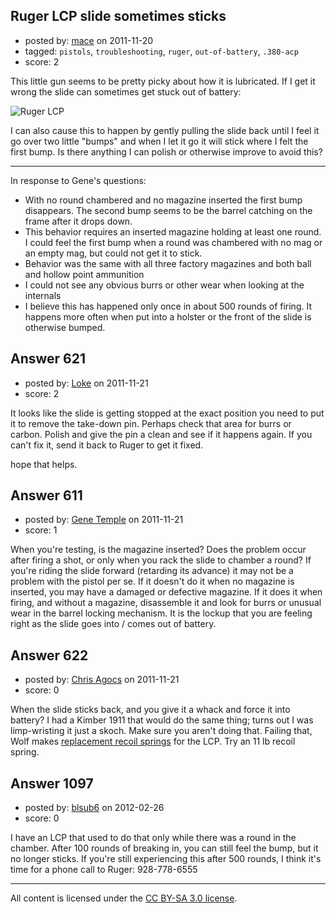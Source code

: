 ## Ruger LCP slide sometimes sticks

- posted by: [mace](https://stackexchange.com/users/-1/163-mace) on 2011-11-20
- tagged: `pistols`, `troubleshooting`, `ruger`, `out-of-battery`, `.380-acp`
- score: 2

<p>This little gun seems to be pretty picky about how it is lubricated. If I get it wrong the slide can sometimes get stuck out of battery:</p>

<p><img src="http://i.stack.imgur.com/f8ACY.jpg" alt="Ruger LCP"></p>

<p>I can also cause this to happen by gently pulling the slide back until I feel it go over two little "bumps" and when I let it go it will stick where I felt the first bump. Is there anything I can polish or otherwise improve to avoid this?</p>

<hr>

<p>In response to Gene's questions: </p>

<ul>
<li>With no round chambered and no magazine inserted the first bump disappears. The second bump seems to be the barrel catching on the frame after it drops down.</li>
<li>This behavior requires an inserted magazine holding at least one round. I could feel the first bump when a round was chambered with no mag or an empty mag, but could not get it to stick.</li>
<li>Behavior was the same with all three factory magazines and both ball and hollow point ammunition</li>
<li>I could not see any obvious burrs or other wear when looking at the internals</li>
<li>I believe this has happened only once in about 500 rounds of firing. It happens more often when put into a holster or the front of the slide is otherwise bumped.</li>
</ul>



## Answer 621

- posted by: [Loke](https://stackexchange.com/users/-1/72-loke) on 2011-11-21
- score: 2

<p>It looks like the slide is getting stopped at the exact position you need to put it to remove the take-down pin. Perhaps check that area for burrs or carbon. Polish and give the pin a clean and see if it happens again. If you can't fix it, send it back to Ruger to get it fixed.</p>

<p>hope that helps.</p>



## Answer 611

- posted by: [Gene Temple](https://stackexchange.com/users/-1/254-gene-temple) on 2011-11-21
- score: 1

<p>When you're testing, is the magazine inserted?  Does the problem occur after firing a shot, or only when you rack the slide to chamber a round?  If you're riding the slide forward (retarding its advance) it may not be a problem with the pistol per se.  If it doesn't do it when no magazine is inserted, you may have a damaged or defective magazine.  If it does it when firing, and without a magazine, disassemble it and look for burrs or unusual wear in the barrel locking mechanism.  It is the lockup that you are feeling right as the slide goes into / comes out of battery.</p>



## Answer 622

- posted by: [Chris Agocs](https://stackexchange.com/users/-1/12-chris-agocs) on 2011-11-21
- score: 0

<p>When the slide sticks back, and you give it a whack and force it into battery? I had a Kimber 1911 that would do the same thing; turns out I was limp-wristing it just a skoch. Make sure you aren't doing that. Failing that, Wolf makes <a href="http://www.gunsprings.com/index.cfm?page=items&amp;cID=1&amp;mID=52" rel="nofollow">replacement recoil springs</a> for the LCP. Try an 11 lb recoil spring.</p>



## Answer 1097

- posted by: [blsub6](https://stackexchange.com/users/-1/18-blsub6) on 2012-02-26
- score: 0

<p>I have an LCP that used to do that only while there was a round in the chamber.  After 100 rounds of breaking in, you can still feel the bump, but it no longer sticks.  If you're still experiencing this after 500 rounds, I think it's time for a phone call to Ruger: 928-778-6555</p>




---

All content is licensed under the [CC BY-SA 3.0 license](https://creativecommons.org/licenses/by-sa/3.0/).
